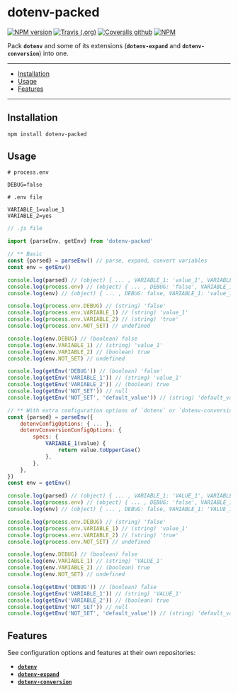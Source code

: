 # dotenv-packed

[![NPM version](https://img.shields.io/npm/v/dotenv-packed.svg?style=flat-square)](https://www.npmjs.com/package/dotenv-packed)
[![Travis (.org)](https://img.shields.io/travis/com/linhntaim/dotenv-packed?style=flat-square)](https://app.travis-ci.com/github/linhntaim/dotenv-packed)
[![Coveralls github](https://img.shields.io/coveralls/github/linhntaim/dotenv-packed?style=flat-square)](https://coveralls.io/github/linhntaim/dotenv-packed)
[![NPM](https://img.shields.io/npm/l/dotenv-packed?style=flat-square)](https://github.com/linhntaim/dotenv-packed/blob/master/LICENSE)

Pack **`dotenv`** and some of its extensions (**`dotenv-expand`** and **`dotenv-conversion`**) into one.

---

- [Installation](#installation)
- [Usage](#usage)
- [Features](#features)

---

## Installation

```bash
npm install dotenv-packed
```

## Usage

```dotenv
# process.env

DEBUG=false
```

```dotenv
# .env file

VARIABLE_1=value_1
VARIABLE_2=yes
```

```javascript
// .js file

import {parseEnv, getEnv} from 'dotenv-packed'

// ** Basic
const {parsed} = parseEnv() // parse, expand, convert variables
const env = getEnv()

console.log(parsed) // (object) { ... , VARIABLE_1: 'value_1', VARIABLE_2: true, ... }  
console.log(process.env) // (object) { ... , DEBUG: 'false', VARIABLE_1: 'value_1', VARIABLE_2: 'true', ... }
console.log(env) // (object) { ... , DEBUG: false, VARIABLE_1: 'value_1', VARIABLE_2: true, ... } 

console.log(process.env.DEBUG) // (string) 'false'
console.log(process.env.VARIABLE_1) // (string) 'value_1'
console.log(process.env.VARIABLE_2) // (string) 'true'
console.log(process.env.NOT_SET) // undefined

console.log(env.DEBUG) // (boolean) false
console.log(env.VARIABLE_1) // (string) 'value_1'
console.log(env.VARIABLE_2) // (boolean) true
console.log(env.NOT_SET) // undefined

console.log(getEnv('DEBUG')) // (boolean) 'false'
console.log(getEnv('VARIABLE_1')) // (string) 'value_1'
console.log(getEnv('VARIABLE_2')) // (boolean) true
console.log(getEnv('NOT_SET')) // null
console.log(getEnv('NOT_SET', 'default_value')) // (string) 'default_value'

// ** With extra configuration options of `dotenv` or `dotenv-conversion`
const {parsed} = parseEnv({
    dotenvConfigOptions: { ... },
    dotenvConversionConfigOptions: {
        specs: {
            VARIABLE_1(value) {
                return value.toUpperCase()
            },
        },
    },
})
const env = getEnv()

console.log(parsed) // (object) { ... , VARIABLE_1: 'VALUE_1', VARIABLE_2: true, ... }
console.log(process.env) // (object) { ... , DEBUG: 'false', VARIABLE_1: 'VALUE_1', VARIABLE_2: 'true', ... }
console.log(env) // (object) { ... , DEBUG: false, VARIABLE_1: 'VALUE_1', VARIABLE_2: true, ... }

console.log(process.env.DEBUG) // (string) 'false'
console.log(process.env.VARIABLE_1) // (string) 'value_1'
console.log(process.env.VARIABLE_2) // (string) 'true'
console.log(process.env.NOT_SET) // undefined

console.log(env.DEBUG) // (boolean) false
console.log(env.VARIABLE_1) // (string) 'VALUE_1'
console.log(env.VARIABLE_2) // (boolean) true
console.log(env.NOT_SET) // undefined

console.log(getEnv('DEBUG')) // (boolean) false
console.log(getEnv('VARIABLE_1')) // (string) 'VALUE_1'
console.log(getEnv('VARIABLE_2')) // (boolean) true
console.log(getEnv('NOT_SET')) // null
console.log(getEnv('NOT_SET', 'default_value')) // (string) 'default_value'

```

## Features

See configuration options and features at their own repositories:

- [**`dotenv`**](https://github.com/motdotla/dotenv)
- [**`dotenv-expand`**](https://github.com/motdotla/dotenv-expand)
- [**`dotenv-conversion`**](https://github.com/linhntaim/dotenv-conversion)
